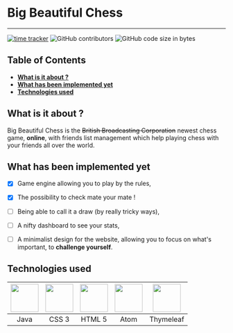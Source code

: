 # Big Beautiful Chess

---
[![time tracker](https://wakatime.com/badge/github/Azarogue/BigBeautifulBhess.svg)](https://wakatime.com/badge/github/Azarogue/BigBeautifulChess)
![GitHub contributors](https://img.shields.io/github/contributors/Azarogue/BigBeautifulChess?color=orange) 
![GitHub code size in bytes](https://img.shields.io/github/languages/code-size/azarogue/BigBeautifulChess?color=blue) 

## Table of Contents

- **[What is it about ?](#What-is-it-about-?)**<br>
- **[What has been implemented yet](#What-as-been-implemented-yet)**<br>
- **[Technologies used](#technologies-used)**<br>

## What is it about ?

Big Beautiful Chess is the ~~British Broadcasting Corporation~~ newest chess game, **online**, with friends list management which help playing chess with your friends all over the world.

## What has been implemented yet

- [x] Game engine allowing you to play by the rules,
- [x] The possibility to check mate your mate !
- [ ] Being able to call it a draw (by really tricky ways),
- [ ] A nifty dashboard to see your stats,
- [ ] A minimalist design for the website, allowing you to focus on what's important, to **challenge yourself**.



## Technologies used

| <img src="https://image.flaticon.com/icons/svg/226/226777.svg" style="width:64px;height=64px;" /> | <img src="https://image.flaticon.com/icons/svg/888/888847.svg" style="width:64px;height=64px;" /> | <img src="https://image.flaticon.com/icons/svg/888/888859.svg" style="width:64px;height=64px;" /> | <img src="https://upload.wikimedia.org/wikipedia/commons/8/80/Atom_editor_logo.svg" style="width:64px;height=64px;" /> | <img src="https://image.flaticon.com/icons/svg/692/692041.svg" style="width:64px;height=64px;" /> |
| :----------------------------------------------------------: | :----------------------------------------------------------: | :----------------------------------------------------------: | :----------------------------------------------------------: | :----------------------------------------------------------: |
|                             Java                             |                            CSS 3                             |                            HTML 5                            |                             Atom                             |                          Thymeleaf                           |



